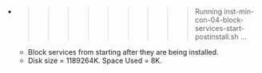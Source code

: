 * >>>>>>>>> Running inst-min-con-04-block-services-start-postinstall.sh ...
  * Block services from starting after they are being installed.
  * Disk size = 1189264K. Space Used = 8K.
